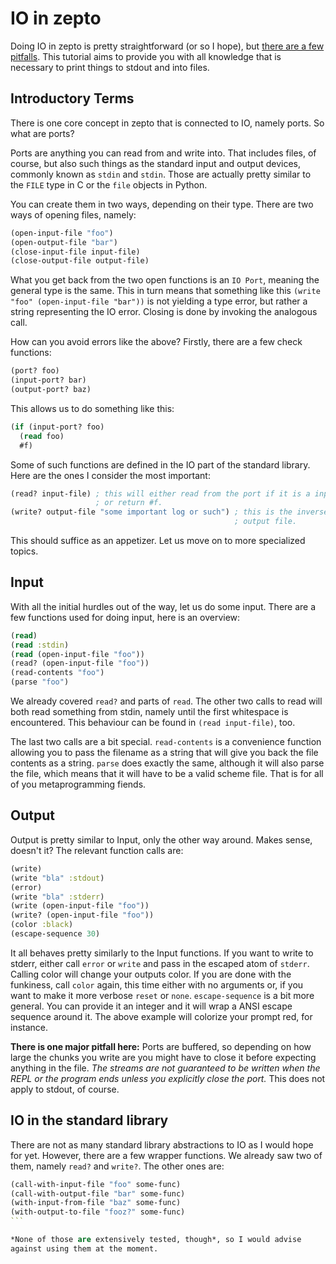 # IO in zepto

Doing IO in zepto is pretty straightforward (or so I hope), but
[there are a few pitfalls](#output). This tutorial aims to provide you
with all knowledge that is necessary to print things to stdout
and into files.

## Introductory Terms

There is one core concept in zepto that is connected to IO, namely
ports. So what are ports?

Ports are anything you can read from and write into. That includes
files, of course, but also such things as the standard input and
output devices, commonly known as `stdin` and `stdin`. Those are actually
pretty similar to the `FILE` type in C or the `file` objects in Python.

You can create them in two ways, depending on their type. There are
two ways of opening files, namely:

```clojure
(open-input-file "foo")
(open-output-file "bar")
(close-input-file input-file)
(close-output-file output-file)
```

What you get back from the two open functions is an `IO Port`, meaning
the general type is the same. This in turn means that something like this
`(write "foo" (open-input-file "bar"))` is not yielding a type error,
but rather a string representing the IO error. Closing is done by invoking
the analogous call.

How can you avoid errors like the above? Firstly, there are a few
check functions:

```clojure
(port? foo)
(input-port? bar)
(output-port? baz)
```

This allows us to do something like this:

```clojure
(if (input-port? foo)
  (read foo)
  #f)
```

Some of such functions are defined in the IO part of the standard library.
Here are the ones I consider the most important:

```clojure
(read? input-file) ; this will either read from the port if it is a input-file
                   ; or return #f.
(write? output-file "some important log or such") ; this is the inverse for an
                                                  ; output file.
```

This should suffice as an appetizer. Let us move on to more specialized topics.

## Input

With all the initial hurdles out of the way, let us do some input. There are a
few functions used for doing input, here is an overview:

```clojure
(read)
(read :stdin)
(read (open-input-file "foo"))
(read? (open-input-file "foo"))
(read-contents "foo")
(parse "foo")
```

We already covered `read?` and parts of `read`. The other two calls to read
will both read something from stdin, namely until the first whitespace is
encountered. This behaviour can be found in `(read input-file)`, too.

The last two calls are a bit special. `read-contents` is a convenience function
allowing you to pass the filename as a string that will give you back the file
contents as a string. `parse` does exactly the same, although it will also parse
the file, which means that it will have to be a valid scheme file. That is for
all of you metaprogramming fiends.

## Output

Output is pretty similar to Input, only the other way around. Makes sense,
doesn't it? The relevant function calls are:

```clojure
(write)
(write "bla" :stdout)
(error)
(write "bla" :stderr)
(write (open-input-file "foo"))
(write? (open-input-file "foo"))
(color :black)
(escape-sequence 30)
```

It all behaves pretty similarly to the Input functions. If you want to
write to stderr, either call `error` or `write` and pass in the escaped
atom of `stderr`. Calling color will change your outputs color. If you
are done with the funkiness, call `color` again, this time either with
no arguments or, if you want to make it more verbose `reset` or `none`.
`escape-sequence` is a bit more general. You can provide it an integer
and it will wrap a ANSI escape sequence around it. The above example will
colorize your prompt red, for instance.

**There is one major pitfall here:** Ports are buffered, so depending
on how large the chunks you write are you might have to close it before
expecting anything in the file. *The streams are not guaranteed to be
written when the REPL or the program ends unless you explicitly close
the port.* This does not apply to stdout, of course.

## IO in the standard library

There are not as many standard library abstractions to IO as I would
hope for yet. However, there are a few wrapper functions. We already
saw two of them, namely `read?` and `write?`. The other ones are: 

````clojure
(call-with-input-file "foo" some-func)
(call-with-output-file "bar" some-func)
(with-input-from-file "baz" some-func)
(with-output-to-file "fooz?" some-func)
```

*None of those are extensively tested, though*, so I would advise
against using them at the moment.
